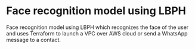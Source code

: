 # Face recognition model using LBPH

Face recognition model using LBPH which recognizes the face of the user and uses Terraform 
to launch a VPC over AWS cloud or send a WhatsApp message to a contact.
